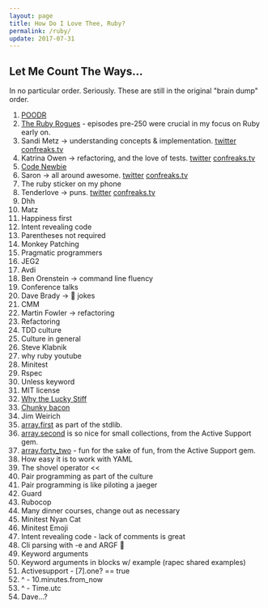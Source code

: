 ```yaml
---
layout: page
title: How Do I Love Thee, Ruby?
permalink: /ruby/
update: 2017-07-31
---
```


## Let Me Count The Ways...

In no particular order. Seriously. These are still in the original "brain dump" order.

1. [POODR][poodr]
1. [The Ruby Rogues][ruby-rogues] - episodes pre-250 were crucial in my focus on Ruby early on.
1. Sandi Metz -> understanding concepts & implementation. [twitter][sandi-twitter] [confreaks.tv][sandi-confreaks]
1. Katrina Owen -> refactoring, and the love of tests. [twitter][katrina-twitter] [confreaks.tv][katrina-confreaks]
1. [Code Newbie][code-newbie]
1. Saron -> all around awesome. [twitter][saron-twitter] [confreaks.tv][saron-confreaks]
1. The ruby sticker on my phone
1. Tenderlove -> puns. [twitter][tenderlove-twitter] [confreaks.tv][tenderlove-confreaks]
1. Dhh
1. Matz 
1. Happiness first
1. Intent revealing code
1. Parentheses not required
1. Monkey Patching
1. Pragmatic programmers 
1. JEG2
1. Avdi
1. Ben Orenstein -> command line fluency
1. Conference talks
1. Dave Brady -> 💩 jokes
1. CMM
1. Martin Fowler -> refactoring
1. Refactoring 
1. TDD culture 
1. Culture in general 
1. Steve Klabnik
1. why ruby youtube
1. Minitest
1. Rspec
1. Unless keyword
1. MIT license
1. [Why the Lucky Stiff][why]
1. [Chunky bacon][poignant-guide]
1. Jim Weirich
1. [array.first][array-first] as part of the stdlib.
1. [array.second][array-second] is so nice for small collections, from the Active Support gem.
1. [array.forty_two][array-forty-two] - fun for the sake of fun, from the Active Support gem.
1. How easy it is to work with YAML
1. The shovel operator <<
1. Pair programming as part of the culture
1. Pair programming is like piloting a jaeger
1. Guard
1. Rubocop
1. Many dinner courses, change out as necessary 
1. Minitest Nyan Cat
1. Minitest Emoji
1. Intent revealing code - lack of comments is great
1. Cli parsing with -e and ARGF 💖
1. Keyword arguments
1. Keyword arguments in blocks w/ example (rapec shared examples)
1. Activesupport - [7].one? == true
1. ^ - 10.minutes.from_now
1. ^ - Time.utc
1. Dave...?

[poodr]: http://www.poodr.com/
[ruby-rogues]: https://devchat.tv/ruby-rogues/
[code-newbie]: http://www.codenewbie.org/
[sandi-twitter]: https://twitter.com/sandimetz
[sandi-confreaks]: http://confreaks.tv/presenters/sandi-metz
[katrina-twitter]: https://twitter.com/kytrinyx
[katrina-confreaks]: http://confreaks.tv/presenters/katrina-owen
[saron-twitter]: http://twitter.com/saronyitbarek
[saron-confreaks]: http://confreaks.tv/presenters/saron-yitbarek
[tenderlove-twitter]: https://twitter.com/tenderlove
[tenderlove-confreaks]: http://confreaks.tv/presenters/aaron-patterson
[why]: https://en.wikipedia.org/wiki/Why_the_lucky_stiff
[poignant-guide]: http://poignant.guide/
[ruby-lang]: https://www.ruby-lang.org
[array-first]: https://ruby-doc.org/core-2.4.1/Array.html#method-i-first
[array-second]: http://guides.rubyonrails.org/active_support_core_extensions.html#extensions-to-array
[array-forty-two]: http://guides.rubyonrails.org/active_support_core_extensions.html#extensions-to-array
